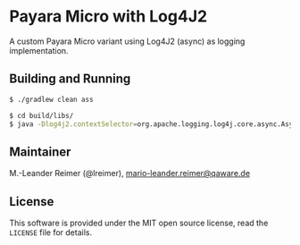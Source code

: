 # Payara Micro with Log4J2

A custom Payara Micro variant using Log4J2 (async) as logging implementation.

## Building and Running

```bash
$ ./gradlew clean ass

$ cd build/libs/
$ java -Dlog4j2.contextSelector=org.apache.logging.log4j.core.async.AsyncLoggerContextSelector -Dlog4j.configurationFile=log4j2.xml -jar payara-micro-log4j2-5.201.jar --logproperties logging.properties --nocluster
```


## Maintainer

M.-Leander Reimer (@lreimer), <mario-leander.reimer@qaware.de>

## License

This software is provided under the MIT open source license, read the `LICENSE`
file for details.